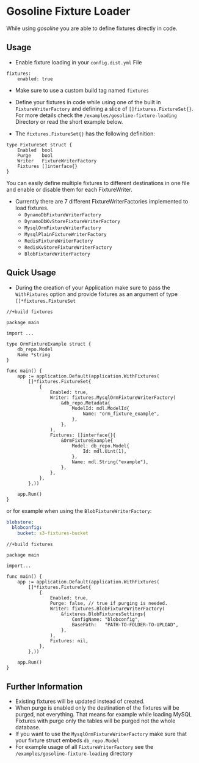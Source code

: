 # Gosoline Fixture Loader
While using *gosoline* you are able to define fixtures directly in code. 
 
## Usage
* Enable fixture loading in your `config.dist.yml` File
```
fixtures:
    enabled: true
```
* Make sure to use a custom build tag named `fixtures`

* Define your fixtures in code while using one of the built in `FixtureWriterFactory` and defining a slice of `[]fixtures.FixtureSet{}`.
For more details check the `/examples/gosoline-fixture-loading` Directory or read the short example below. 

* The `fixtures.FixtureSet{}` has the following definition:
```
type FixtureSet struct {
	Enabled  bool
	Purge    bool
	Writer   FixtureWriterFactory
	Fixtures []interface{}
}
```
You can easily define multiple fixtures to different destinations in one file and enable or disable them for each FixtureWriter.

* Currently there are 7 different FixtureWriterFactories implemented to load fixtures. 
    * `DynamoDbFixtureWriterFactory`
    * `DynamoDbKvStoreFixtureWriterFactory` 
    * `MysqlOrmFixtureWriterFactory` 
    * `MysqlPlainFixtureWriterFactory`
    * `RedisFixtureWriterFactory`
    * `RedisKvStoreFixtureWriterFactory` 
    * `BlobFixtureWriterFactory` 

## Quick Usage
* During the creation of your Application make sure to pass the `WithFixtures` option and provide fixtures as an argument of type `[]*fixtures.FixtureSet`
```
//+build fixtures

package main

import ...

type OrmFixtureExample struct {
	db_repo.Model
	Name *string
}

func main() {
	app := application.Default(application.WithFixtures(
		[]*fixtures.FixtureSet{
			{
				Enabled: true,
				Writer: fixtures.MysqlOrmFixtureWriterFactory(
					&db_repo.Metadata{
						ModelId: mdl.ModelId{
							Name: "orm_fixture_example",
						},
					},
				),
				Fixtures: []interface{}{
					&OrmFixtureExample{
						Model: db_repo.Model{
							Id: mdl.Uint(1),
						},
						Name: mdl.String("example"),
					},
				},
			},
		},))

	app.Run()
}
```
or for example when using the `BlobFixtureWriterFactory`:

```yaml
blobstore:
  blobconfig:
    bucket: s3-fixtures-bucket
```

```
//+build fixtures

package main

import...

func main() {
	app := application.Default(application.WithFixtures(
		[]*fixtures.FixtureSet{
			{
				Enabled: true,
				Purge: false, // true if purging is needed.
				Writer: fixtures.BlobFixtureWriterFactory(
					&fixtures.BlobFixturesSettings{
						ConfigName: "blobconfig",
						BasePath:   "PATH-TO-FOLDER-TO-UPLOAD",
					},
				),
				Fixtures: nil,
			},
		},))

	app.Run()
}
```

## Further Information
* Existing fixtures will be updated instead of created.
* When purge is enabled only the destination of the fixtures will be purged, not everything. That means for example while loading MySQL Fixtures with purge only the tables will be purged not the whole database.  
* If you want to use the `MysqlOrmFixtureWriterFactory` make sure that your fixture struct embeds `db_repo.Model`   
* For example usage of all `FixtureWriterFactory` see the `/examples/gosoline-fixture-loading` directory